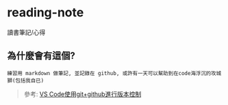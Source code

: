 # reading-note
讀書筆記/心得


## 為什麼會有這個?
    練習用 markdown 做筆記, 並記錄在 github, 或許有一天可以幫助到在code海浮沉的攻城獅(包括我自已)

> 參考: [VS Code使用git+github進行版本控制](https://superhbin.pixnet.net/blog/post/34928539-【vs-code】02.vs-code使用git%2Bgithub進行版本控制)


